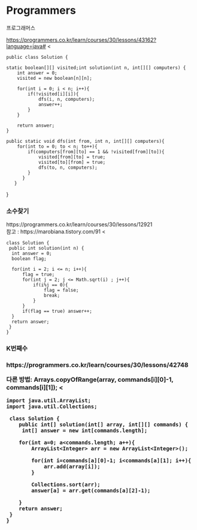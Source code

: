 # Programmers
프로그래머스

https://programmers.co.kr/learn/courses/30/lessons/43162?language=java#
<

    
    public class Solution {
    
    static boolean[][] visited;int solution(int n, int[][] computers) {
        int answer = 0;
        visited = new boolean[n][n];
        
        for(int i = 0; i < n; i++){
            if(!visited[i][i]){
                dfs(i, n, computers);
                answer++;
            }
        }
        
        return answer;
    }
    
    public static void dfs(int from, int n, int[][] computers){
        for(int to = 0; to < n; to++){
            if(computers[from][to] == 1 && !visited[from][to]){
                visited[from][to] = true;
                visited[to][from] = true;
                dfs(to, n, computers);
            }
          }
       }
   }
>


<h3>소수찾기</h3> 
https://programmers.co.kr/learn/courses/30/lessons/12921 <br>
참고 : https://marobiana.tistory.com/91
<
    
    class Solution {
     public int solution(int n) {
      int answer = 0;
      boolean flag;
      
      for(int i = 2; i <= n; i++){
          flag = true;
          for(int j = 2; j <= Math.sqrt(i) ; j++){
              if(i%j == 0){
                  flag = false;
                  break;
              }
          }
          if(flag == true) answer++;
      }
      return answer;
     }
    }
>


<h3>K번째수<h3>
https://programmers.co.kr/learn/courses/30/lessons/42748

다른 방법:
Arrays.copyOfRange(array, commands[i][0]-1, commands[i][1]);
<   
        
    import java.util.ArrayList;
    import java.util.Collections;
        
     class Solution {
        public int[] solution(int[] array, int[][] commands) {
         int[] answer = new int[commands.length];

        for(int a=0; a<commands.length; a++){
            ArrayList<Integer> arr = new ArrayList<Integer>();

            for(int i=commands[a][0]-1; i<commands[a][1]; i++){
                arr.add(array[i]);
            }

            Collections.sort(arr);
            answer[a] = arr.get(commands[a][2]-1);

        }
        return answer;
     }
    }
>
